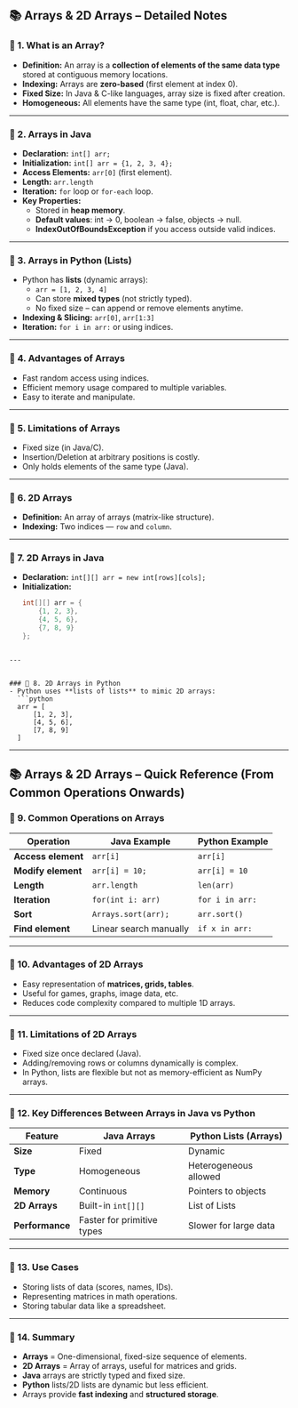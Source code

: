 ## 📚 Arrays & 2D Arrays – Detailed Notes

### 🔹 1. What is an Array?
- **Definition:** An array is a **collection of elements of the same data type** stored at contiguous memory locations.
- **Indexing:** Arrays are **zero-based** (first element at index 0).
- **Fixed Size:** In Java & C-like languages, array size is fixed after creation.
- **Homogeneous:** All elements have the same type (int, float, char, etc.).

---

### 🔹 2. Arrays in Java
- **Declaration:** `int[] arr;`
- **Initialization:** `int[] arr = {1, 2, 3, 4};`  
- **Access Elements:** `arr[0]` (first element).
- **Length:** `arr.length`
- **Iteration:** `for` loop or `for-each` loop.
- **Key Properties:**
  - Stored in **heap memory**.
  - **Default values**: int → 0, boolean → false, objects → null.
  - **IndexOutOfBoundsException** if you access outside valid indices.

---

### 🔹 3. Arrays in Python (Lists)
- Python has **lists** (dynamic arrays):
  - `arr = [1, 2, 3, 4]`
  - Can store **mixed types** (not strictly typed).
  - No fixed size – can append or remove elements anytime.
- **Indexing & Slicing:** `arr[0]`, `arr[1:3]`
- **Iteration:** `for i in arr:` or using indices.

---

### 🔹 4. Advantages of Arrays
- Fast random access using indices.
- Efficient memory usage compared to multiple variables.
- Easy to iterate and manipulate.

---

### 🔹 5. Limitations of Arrays
- Fixed size (in Java/C).
- Insertion/Deletion at arbitrary positions is costly.
- Only holds elements of the same type (Java).

---

### 🔹 6. 2D Arrays
- **Definition:** An array of arrays (matrix-like structure).
- **Indexing:** Two indices — `row` and `column`.

---

### 🔹 7. 2D Arrays in Java
- **Declaration:** `int[][] arr = new int[rows][cols];`
- **Initialization:**  
  ```java
  int[][] arr = {
      {1, 2, 3},
      {4, 5, 6},
      {7, 8, 9}
  };
```

---


### 🔹 8. 2D Arrays in Python
- Python uses **lists of lists** to mimic 2D arrays:
  ```python
  arr = [
      [1, 2, 3],
      [4, 5, 6],
      [7, 8, 9]
  ]
  ```

  ---

## 📚 Arrays & 2D Arrays – Quick Reference (From Common Operations Onwards)

### 🔹 9. Common Operations on Arrays

| Operation             | Java Example                     | Python Example      |
|-----------------------|---------------------------------|---------------------|
| **Access element**    | `arr[i]`                       | `arr[i]`            |
| **Modify element**    | `arr[i] = 10;`                 | `arr[i] = 10`       |
| **Length**            | `arr.length`                   | `len(arr)`          |
| **Iteration**         | `for(int i: arr)`              | `for i in arr:`     |
| **Sort**              | `Arrays.sort(arr);`            | `arr.sort()`        |
| **Find element**      | Linear search manually          | `if x in arr:`      |

---

### 🔹 10. Advantages of 2D Arrays
- Easy representation of **matrices, grids, tables**.
- Useful for games, graphs, image data, etc.
- Reduces code complexity compared to multiple 1D arrays.

---

### 🔹 11. Limitations of 2D Arrays
- Fixed size once declared (Java).
- Adding/removing rows or columns dynamically is complex.
- In Python, lists are flexible but not as memory-efficient as NumPy arrays.

---

### 🔹 12. Key Differences Between Arrays in Java vs Python

| Feature              | Java Arrays                               | Python Lists (Arrays) |
|----------------------|-------------------------------------------|-----------------------|
| **Size**             | Fixed                                     | Dynamic               |
| **Type**             | Homogeneous                               | Heterogeneous allowed |
| **Memory**           | Continuous                                | Pointers to objects   |
| **2D Arrays**        | Built-in `int[][]`                        | List of Lists         |
| **Performance**      | Faster for primitive types                | Slower for large data |

---

### 🔹 13. Use Cases
- Storing lists of data (scores, names, IDs).
- Representing matrices in math operations.
- Storing tabular data like a spreadsheet.

---

### 🔹 14. Summary
- **Arrays** = One-dimensional, fixed-size sequence of elements.
- **2D Arrays** = Array of arrays, useful for matrices and grids.
- **Java** arrays are strictly typed and fixed size.
- **Python** lists/2D lists are dynamic but less efficient.
- Arrays provide **fast indexing** and **structured storage**.
